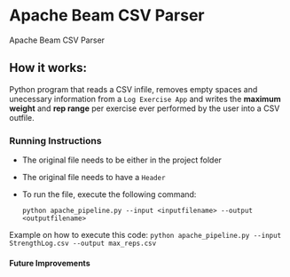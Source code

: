 # Apache Beam CSV Parser
Apache Beam CSV Parser 

## How it works:
Python program that reads a CSV infile, removes empty spaces and unecessary information from a ``Log Exercise App`` and writes the **maximum weight** and **rep range** per exercise ever performed by the user into a CSV outfile.

### Running Instructions

- The original file needs to be either in the project folder
- The original file needs to have a ``Header`` 
- To run the file, execute the following command:

    ```
    python apache_pipeline.py --input <inputfilename> --output <outputfilename>   
    ```
 
 Example on how to execute this code:
    ```
    python apache_pipeline.py --input StrengthLog.csv --output max_reps.csv
    ```


#### Future Improvements